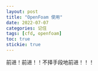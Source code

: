 ```yaml
---
layout: post
title: "OpenFoam 使用"
date: 2022-07-07
categories: 记住
tags: [cfd, openfoam]
toc: true
stickie: true
---
```


前进！前进！！不择手段地前进！！！

